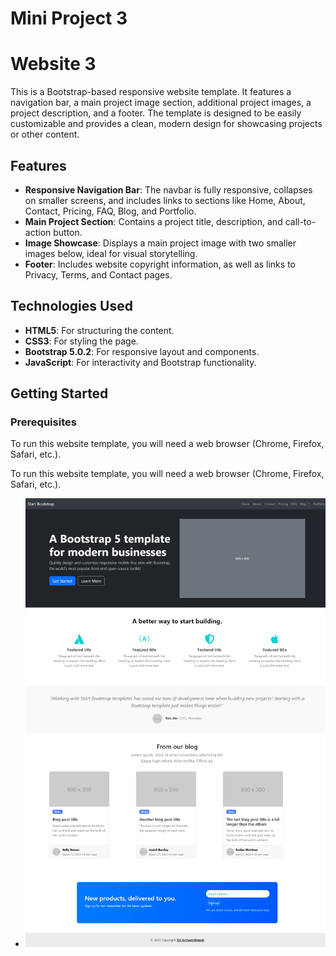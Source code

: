 # Mini Project 3 

# Website 3

This is a Bootstrap-based responsive website template. It features a navigation bar, a main project image section, additional project images, a project description, and a footer. The template is designed to be easily customizable and provides a clean, modern design for showcasing projects or other content.

## Features

- **Responsive Navigation Bar**: The navbar is fully responsive, collapses on smaller screens, and includes links to sections like Home, About, Contact, Pricing, FAQ, Blog, and Portfolio.
- **Main Project Section**: Contains a project title, description, and call-to-action button.
- **Image Showcase**: Displays a main project image with two smaller images below, ideal for visual storytelling.
- **Footer**: Includes website copyright information, as well as links to Privacy, Terms, and Contact pages.
  
## Technologies Used

- **HTML5**: For structuring the content.
- **CSS3**: For styling the page.
- **Bootstrap 5.0.2**: For responsive layout and components.
- **JavaScript**: For interactivity and Bootstrap functionality.

## Getting Started

### Prerequisites

To run this website template, you will need a web browser (Chrome, Firefox, Safari, etc.).

To run this website template, you will need a web browser (Chrome, Firefox, Safari, etc.).
- <img src="https://github.com/ArcherInfotechInhouseTraining/Web_Development_Mini_Projects/blob/main/Saurabh/Mini%20Project%203/Output%20Screenshots/Website_Third_Output.png?raw=true" alt="Website_Third_Output">

